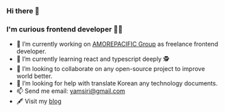 ### Hi there 👋 
### I'm curious frontend developer 🧑‍💻

<!--
**nanggo/nanggo** is a ✨ _special_ ✨ repository because its `README.md` (this file) appears on your GitHub profile.

Here are some ideas to get you started:

- 🔭 I’m currently working on ...
- 🌱 I’m currently learning ...
- 👯 I’m looking to collaborate on ...
- 🤔 I’m looking for help with ...
- 💬 Ask me about ...
- 📫 How to reach me: ...
- 😄 Pronouns: ...
- ⚡ Fun fact: ...
-->



- 🔭 I’m currently working on [AMOREPACIFIC Group](https://www.apgroup.com/) as freelance frontend developer.
- 🌱 I’m currently learning react and typescript deeply 🕵️
- 👯 I’m looking to collaborate on any open-source project to improve world better.
- 🤔 I’m looking for help with translate Korean any technology documents.
- 📫 Send me email: yamsiri@gmail.com
- 🖋 Visit my [blog](https://nanggo.dev)

